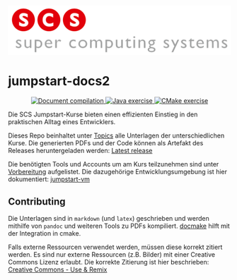 ![scs-logo](cmake/latex/logos/scs_logo_text.png)

jumpstart-docs2
==============

<p align="center">
  <a href="https://github.com/scs/jumpstart-docs/actions/workflows/document-compilation.yml?query=branch%3Amain+">
    <img src="https://github.com/scs/jumpstart-docs/actions/workflows/document-compilation.yml/badge.svg?branch=main" alt="Document compilation">
  </a>
  <a href="https://github.com/scs/jumpstart-docs/actions/workflows/java-exercise.yml?query=branch%3Amain+">
    <img src="https://github.com/scs/jumpstart-docs/actions/workflows/java-exercise.yml/badge.svg?branch=main" alt="Java exercise">
  </a>
  <a href="https://github.com/scs/jumpstart-docs/actions/workflows/cmake-exercise.yml?query=branch%3Amain+">
    <img src="https://github.com/scs/jumpstart-docs/actions/workflows/cmake-exercise.yml/badge.svg?branch=main" alt="CMake exercise">
  </a>
</p>

Die SCS Jumpstart-Kurse bieten einen effizienten Einstieg in den praktischen Alltag eines Entwicklers.

Dieses Repo beinhaltet unter [Topics](topics) alle Unterlagen der unterschiedlichen Kurse.
Die generierten PDFs und der Code können als Artefakt des Releases heruntergeladen werden:
[Latest release](https://github.com/scs/jumpstart-docs/releases/latest)

Die benötigten Tools und Accounts um am Kurs teilzunehmen sind unter
[Vorbereitung](topics/admin/introduction.md#vorbereitung) aufgelistet.
Die dazugehörige Entwicklungsumgebung ist hier dokumentiert: [jumpstart-vm](https://github.com/scs/jumpstart-vm)


Contributing
-------------

Die Unterlagen sind in `markdown` (und `latex`) geschrieben
und werden mithilfe von `pandoc` und weiteren Tools zu PDFs kompiliert.
[docmake](https://github.com/langchr86/docmake) hilft mit der Integration in cmake.

Falls externe Ressourcen verwendet werden, müssen diese korrekt zitiert werden.
Es sind nur externe Ressourcen (z.B. Bilder) mit einer Creative Commons Lizenz erlaubt.
Die korrekte Zitierung ist hier beschrieben: [Creative Commons - Use & Remix](https://creativecommons.org/use-remix/)
